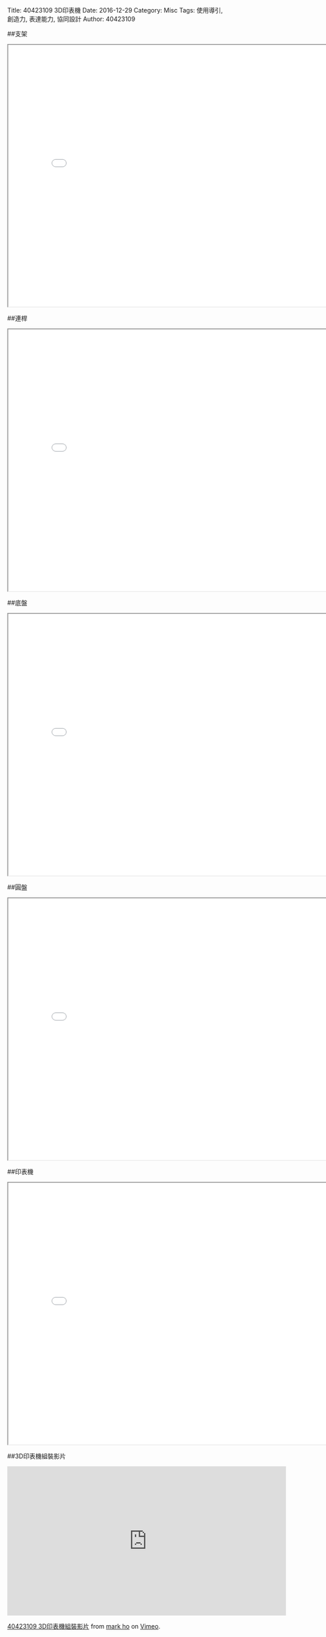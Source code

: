 Title: 40423109 3D印表機
Date: 2016-12-29
Category: Misc
Tags: 使用導引, 創造力, 表達能力, 協同設計
Author: 40423109


<!-- PELICAN_END_SUMMARY -->

##支架
<iframe src="./../data/20161217.html" width="800" height="600"></iframe>

##連桿
<iframe src="./../data/20161217-1.html" width="800" height="600"></iframe>

##底盤
<iframe src="./../data/20161217-5.html" width="800" height="600"></iframe>

##圓盤
<iframe src="./../data/20161217-3.html" width="800" height="600"></iframe>

##印表機
<iframe src="./../data/20161217-2.html" width="800" height="600"></iframe>

##3D印表機組裝影片
<iframe src="https://player.vimeo.com/video/198168555" width="640" height="342" frameborder="0" webkitallowfullscreen mozallowfullscreen allowfullscreen></iframe>
<p><a href="https://vimeo.com/198168555">40423109   3D印表機組裝影片</a> from <a href="https://vimeo.com/user61136461">mark ho</a> on <a href="https://vimeo.com">Vimeo</a>.</p>